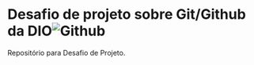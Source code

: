 # Desafio de projeto sobre Git/Github da DIO![Github](https://user-images.githubusercontent.com/94800658/163795986-1f352667-4ee3-48f7-bf5d-6d59e4414fa2.png)
Repositório para Desafio de Projeto.
